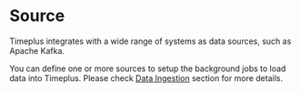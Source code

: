 # Source

Timeplus integrates with a wide range of systems as data sources, such as Apache Kafka.

You can define one or more sources to setup the background jobs to load data into Timeplus. Please check [Data Ingestion](ingestion) section for more details.

